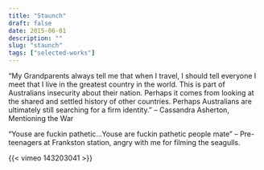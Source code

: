 ```yaml
---
title: "Staunch"
draft: false
date: 2015-06-01
description: ""
slug: "staunch"
tags: ["selected-works"]
---
```


“My Grandparents always tell me that when I travel, I should tell everyone I meet that I live in the greatest country in the world. This is part of Australians insecurity about their nation. Perhaps it comes from looking at the shared and settled history of other countries. Perhaps Australians are ultimately still searching for a firm identity.” – Cassandra Asherton, Mentioning the War

“Youse are fuckin pathetic…Youse are fuckin pathetic people mate” – Pre-teenagers at Frankston station, angry with me for filming the seagulls.

{{< vimeo 143203041 >}}
